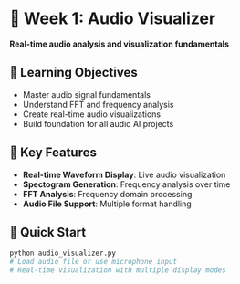 # 🎵 Week 1: Audio Visualizer

**Real-time audio analysis and visualization fundamentals**

## 🎯 Learning Objectives
- Master audio signal fundamentals
- Understand FFT and frequency analysis
- Create real-time audio visualizations
- Build foundation for all audio AI projects

## 🔧 Key Features
- **Real-time Waveform Display**: Live audio visualization
- **Spectogram Generation**: Frequency analysis over time
- **FFT Analysis**: Frequency domain processing
- **Audio File Support**: Multiple format handling

## 🚀 Quick Start
```bash
python audio_visualizer.py
# Load audio file or use microphone input
# Real-time visualization with multiple display modes
